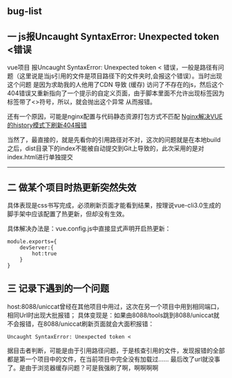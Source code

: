 ## bug-list
## 一 js报Uncaught SyntaxError: Unexpected token <错误 
vue项目 报Uncaught SyntaxError: Unexpected token < 错误，一般是路径有问题（这里说是当js引用的文件是项目路径下的文件夹时,会报这个错误）。当时出现这个问题 是因为求助我的人他用了CDN 导致  (缓存)   访问了不存在的js，然后这个404错误又重新指向了一个提示的自定义页面，由于脚本里面不允许出现标签因为标签带了<>符号，所以，就会抛出这个异常 从而报错。

还有一个原因，可能是nginx配置与代码静态资源打包方式不匹配
[Nginx解决VUE的history模式下刷新404报错](https://www.jianshu.com/p/5714ec0b9102)

当然了，最直接的，就是先看你的引用路径对不对，这次的问题就是在本地build之后，dist目录下的index不能被自动提交到Git上导致的，此次采用的是对index.html进行单独提交
***
## 二 做某个项目时热更新突然失效
具体表现是css书写完成，必须刷新页面才能看到结果，按理说vue-cli3.0生成的脚手架中应该配置了热更新，但却没有生效。

具体解决办法是：vue.config.js中直接显式声明开启热更新：
```
module.exports={
    devServer:{
        hot:true
    }
}

```
## 三 记录下遇到的一个问题
host:8088/uniccat曾经在其他项目中用过，这次在另一个项目中用到相同端口，相同Url时出现大批报错；
具体变现是：如果由8088/tools跳到8088/uniccat就不会报错，在8088/uniccat刷新页面就会大面积报错：
```
Uncaught SyntaxError: Unexpected token <
```
据目击者判断，可能是由于引用路径问题，于是核查引用的文件，发现报错的全部都是第一个项目中的文件，在当前项目中完全没有加载过......
最后改了url就没事了。是由于浏览器缓存问题？可是我强刷了啊，啊啊啊啊




